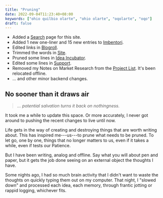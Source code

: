 ```yaml
---
title: "Pruning"
date: 2022-09-04T11:23:40+08:00
keywords: ["ohio quilbio olarte", "ohio olarte", "oqolarte", "oqo"]
draft: false
---
```

- Added a [Search](/search) page for this site.
- Added 1 new one-liner and 15 new entries to [Imbentori](/imbentori).
- Edited links in [Blogroll](/blogroll).
- Trimmed the words in [Site](/site).
- Pruned some lines in [Idea Incubator](/di-why).
- Edited some lines in [Support](/support).
- Removed my Notes on Market Research from the [Project List](/project).
It's been relocated offline.
- ... and other minor backend changes.

## No sooner than it draws air

> *... potential salvation turns it back on nothingness.*

It took me a while to update this space.
Or more accurately,
I never got around to pushing the recent changes to live
until now.

Life gets in the way of creating and destroying things
that are worth writing about.
This has inspired me---us---to prune what needs to be pruned.
To let go, one by one, things that no longer matters to us,
even if it takes a while,
even if tests our Patience.

But I have been writing, analog and offline.
Say what you will about pen and paper,
but it gets the job done seeing on an external object
the thoughts I have.

Some nights ago,
I had so much brain activity
that I didn't want to waste the thoughts on quickly typing them out
on my computer.
That night, I "slowed down" and processed each idea,
each memory, through frantic jotting or rappid logging,
whichever fits.
